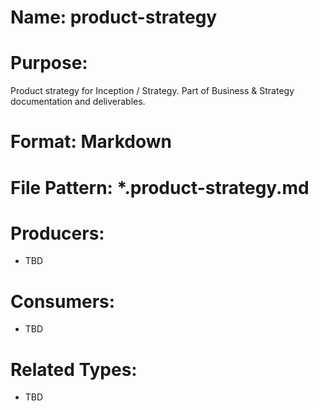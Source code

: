 # Name: product-strategy

# Purpose:
Product strategy for Inception / Strategy. Part of Business & Strategy documentation and deliverables.

# Format: Markdown

# File Pattern: *.product-strategy.md

# Producers:
- TBD

# Consumers:
- TBD

# Related Types:
- TBD
